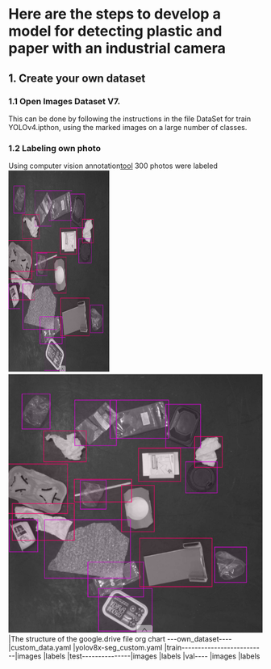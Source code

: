 # Here are the steps to develop a model for detecting plastic and paper with an industrial camera
## 1. Create your own dataset
### 1.1 Open Images Dataset V7.
This can be done by following the instructions in the file DataSet for train YOLOv4.ipthon, using the marked images on a large number of classes. 
### 1.2 Labeling own photo 
Using computer vision annotation[tool](https://app.cvat.ai/tasks?page=1) 300 photos were labeled
<img src = "https://github.com/Anilian/my_education/blob/main/YOLO/cvat_label.png" width="200" height="400" />
![screenshot](https://github.com/Anilian/my_education/blob/main/YOLO/cvat_label.png)
|The structure of the google.drive file org chart
---own_dataset----|custom_data.yaml
                  |yolov8x-seg_custom.yaml
                  |train--------------------------|images
                                                  |labels
                  |test---------------|images
                                      |labels
                  |val---- |images
                           |labels
